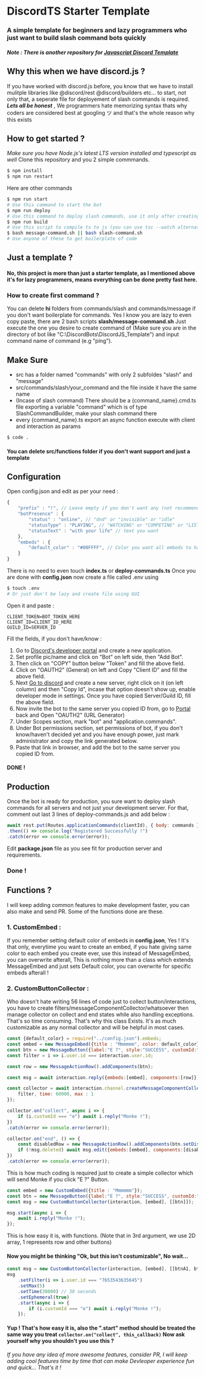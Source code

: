 # DiscordTS Starter Template
### A simple template for beginners and lazy programmers who just want to build slash command bots quickly
##### Note : *There is another repository for [Javascript Discord Template](https://github.com/KatsukeX56/DiscordJS_Template)*

## Why this when we have discord.js ?
If you have worked with discord.js before, you know that we have to install mulitple libraries like @discord/rest @discord/builders etc... to start, not only that, a seperate file for deployement of slash commands is required.
***Lets all be honest*** , We programmers hate memorizing syntax thats why coders are considered best at googling ツ and that's the whole reason why this exists

## How to get started ?
*Make sure you have Node.js's latest LTS version installed and typescript as well*
 Clone this repository and you 2 simple commmands.
```bash
$ npm install
$ npm run restart
```
Here are other commands
```bash
$ npm run start
# Use this command to start the bot
$ npm run deploy
# Use this command to deploy slash commands, use it only after creating a new slash command
$ npm run build
# Use this script to compile ts to js (you can use tsc --watch alternatively in other terminal but must use this to restructure after deleting any ts file
$ bash message-command.sh || bash slash-command.sh
# Use anyone of these to get boilerplate of code
```
## Just a template ?
#### No, this project is more than just a starter template, as I mentioned above it's for lazy programmers, means everything can be done pretty fast here.
### How to create first command ?
You can delete **hi** folders from commands/slash and commands/message if you don't want boilerplate for commands. Yes I know you are lazy to even copy paste, there are 2 bash scripts **slash/message-command.sh** Just execute the one you desire to create command of (Make sure you are in the directory of bot like "C:\DiscordBots\DiscordJS_Template\") and input command name of command (e.g "ping").

## Make Sure
- src has a folder named "commands" with only 2 subfoldes "slash" and "message"
- src/commands/slash/your_command and the file inside it have the same name
- (Incase of slash command) There should be a {command_name}.cmd.ts file exporting a variable "command" which is of type SlashCommandBuilder, make your slash command there
- every {command_name}.ts export an async function execute with client and interaction as params

```bash
$ code .
```
#### **You can delete src/functions folder if you don't want support and just a template**

## Configuration
Open config.json and edit as per your need :
```js
{
    "prefix" : "!", // Leave empty if you don't want any (not recommended, if you want every message better modify src/events/messageCreate.ts
    "botPresence" : {
        "status" : "online", // "dnd" or "invisible" or "idle"
        "statusType" : "PLAYING", // "WATCHING" or "COMPETING" or "LISTENING"
        "statusText" : "with your life" // text you want
    },
    "embeds" : {
        "default_color" : "#00FFFF", // Color you want all embeds to have (You can overwrite for specific embeds by the way, but leave it empty "" if you don't want this feature
    }
}
```
There is no need to even touch **index.ts** or **deploy-commands.ts**
Once you are done with **config.json** now create a file called .env using
```bash
$ touch .env
# Or just don't be lazy and create file using GUI
```
Open it and paste :
```
CLIENT_TOKEN=BOT_TOKEN_HERE
CLIENT_ID=CLIENT_ID_HERE
GUILD_ID=SERVER_ID
```
Fill the fields, if you don't have/know :
1. Go to [Discord's developer portal](https://discord.com/developers/applications/) and create a new application.
2. Set profile pic/name and click on "Bot" on left side, then "Add Bot".
3. Then click on "COPY" button below "Token" and fill the above field.
4. Click on "OAUTH2" (General) on left and Copy "Client ID" and fill the above field.
5. Next [Go to discord](https://discord.com/channels/@me) and create a new server, right click on it (on left column) and then "Copy Id", incase that option doesn't show up, enable developer mode in settings. Once you have copied Server/Guild ID, fill the above field.
6. Now invite the bot to the same server you copied ID from, go to [Portal](https://discord.com/developers/applications/) back and Open "OAUTH2" (URL Generator)
7. Under Scopes section, mark "bot" and "application.commands".
8. Under Bot permissions section, set permissions of bot, if you don't know/haven't decided yet and you have enough power, just mark administrator and copy the link generated below.
9. Paste that link in browser, and add the bot to the same server you copied ID from.
#### DONE !

## Production
Once the bot is ready for production, you sure want to deploy slash commands for all servers and not just your development server. For that, comment out last 3 lines of deploy-commands.js and add below :
```js
await rest.put(Routes.applicationCommands(clientId), { body: commands })
.then(() => console.log("Registered Successfully !")
.catch(error => console.error(error));
```
Edit **package.json** file as you see fit for production server and requirements.
### Done !

## Functions ?
I will keep adding common features to make development faster, you can also make and send PR. Some of the functions done are these.
### 1. CustomEmbed :
If you remember setting default color of embeds in **config.json**, Yes ! It's that only, everytime you want to create an embed, if you hate giving same color to each embed you create ever, use this instead of MessageEmbed, you can overwrite afterall, This is nothing more than a class which extends MessageEmbed and just sets Default color, you can overwrite for specific embeds afterall !
### 2. CustomButtonCollector :
Who doesn't hate writing 56 lines of code just to collect button/interactions, you have to create filters/messageComponentCollector/whatsoever then manage collector on collect and end states while also handling exceptions. That's so time consuming. That's why this class Exists. It's as much customizable as any normal collector and will be helpful in most cases.
```js
const {default_color} = require("../config.json").embeds;
const embed = new MessageEmbed({title : "Mmmmmm", color: default_color});
const btn = new MessageButton({label:"E ?", style:"SUCCESS", customId:"e"});
const filter = i => i.user.id === interaction.user.id;

const row = new MessageActionRow().addComponents(btn);

const msg = await interaction.reply({embeds:[embed], components:[row]});

const collector = await interaction.channel.createMessageComponentCollector({
    filter, time: 60000, max : 1
});

collector.on("collect", async i => {
    if (i.customId === "e") await i.reply("Monke !");
})
.catch(error => console.error(error));

collector.on("end", () => {
    const disabledRow = new MessageActionRow().addComponents(btn.setDisabled(true));
    if (!msg.deleted) await msg.edit({embeds:[embed], components:[disabledRow]});
})
.catch(error => console.error(error));
```
This is how much coding is required just to create a simple collector which will send Monke if you click "E ?" Button.
```js
const embed = new CustomEmbed({title : "Mmmmmm"});
const btn = new MessageButton({label:"E ?", style:"SUCCESS", customId:"e"});
const msg = new CustomButtonCollector(interaction, [embed], [[btn]]);

msg.start(async i => {
    await i.reply("Monke !");
});
```
This is how easy it is, with functions. (Note that in 3rd argument, we use 2D array, 1 represents row and other buttons)
#### Now you might be thinking "Ok, but this isn't costumizable", No wait...
```js
const msg = new CustomButtonCollector(interaction, [embed], [[btnA1, btnA2, btnA3], [btnB1, btnB2]]);
msg
    .setFilter(i => i.user.id === "7653543635645")
    .setMax(5)
    .setTime(30000) // 30 seconds
    .setEphemeral(true)
    .start(async i => {
        if (i.customId === "e") await i.reply("Monke !");
    });
```
#### Yup ! That's how easy it is, also the ".start" method should be treated the same way you treat `collector.on("collect", this_callback)` Now ask yourself why you shouldn't you use this ?
###### If you have any idea of more awesome features, consider PR, I will keep adding cool features time by time that can make Devleoper experience fun and quick... That's it !

